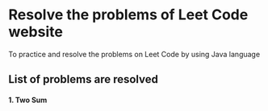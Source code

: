 # Resolve the problems of Leet Code website
To practice and resolve the problems on Leet Code by using Java language

## List of problems are resolved
#### 1. Two Sum 